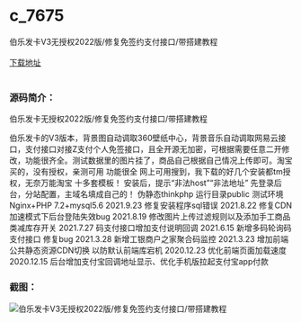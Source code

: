 # c_7675
伯乐发卡V3无授权2022版/修复免签约支付接口/带搭建教程
<br/></br>
[下载地址](https://www.uuid2.com/7675.html "下载地址")
<br/></br>
<h3>源码简介：</h3>
<p>伯乐发卡无授权2022版/修复免签约支付接口/带搭建教程<p>
<p>伯乐发卡的V3版本，背景图自动调取360壁纸中心，背景音乐自动调取网易云接口，支付接口对接Z支付个人免签接口，且全开源无加密，可根据需要任意二开修改，功能很齐全。测试数据里的图片挂了，商品自己根据自己情况上传即可。淘宝买的，没有授权，亲测可用 功能很全
网上可用搜到，我下载的好几个安装都tm授权，无奈万能淘宝
十多套模板！
安装后，提示“非法host”“非法地址” 先登录后台，分站配置，主域名填成自己的！
伪静态thinkphp 运行目录public
测试环境 Nginx+PHP 7.2+mysql5.6
2021.9.23 修复安装程序sql错误
2021.8.22 修复CDN加速模式下后台登陆失效bug
2021.8.19 修改图片上传过滤规则以及添加手工商品类减库存开关
2021.7.27 码支付接口增加支付说明回调
2021.6.15 新增多码轮询码支付接口 修复bug
2021.3.28 新增工银商户之家聚合码监控
2021.3.23 增加前端公共静态资源CDN切换 以防默认前端库宕机
2020.12.23 优化前端页面加载速度
2020.12.15 后台增加支付宝回调地址显示、优化手机版拉起支付宝app付款<p>
<h3>截图：</h3>
<img src="https://www.uuid2.com/wp-content/uploads/img/uimage/50491642475664.gif" alt="伯乐发卡V3无授权2022版/修复免签约支付接口/带搭建教程">
